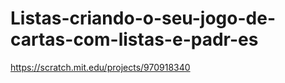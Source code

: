 # Listas-criando-o-seu-jogo-de-cartas-com-listas-e-padr-es

https://scratch.mit.edu/projects/970918340
